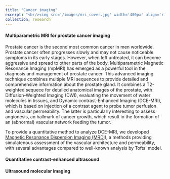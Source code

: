 ```yaml
---
title: "Cancer imaging"
excerpt: "<br/><img src='/images/mri_cover.jpg' width='400px' align='right'>  Cancer is a global health challenge. Timely and accurate detection and diagnosis, together with effective therapy monitoring are essential in the fight against cancer. Based on the established link between cancer and the formation of (neo)vessels to support tumor growth (angiogesis), several imaging modality have been developed to detect early angiogenic changes. Non-invasive, radiation-free ultrasound and MRI imaging are particularly interesting for angiogenesis imaging. However, mostly qualitative assessment is currently performed in the clinical routing, possibly missing important information hidden in these rich spatio-temporal imaging sets. In this line of research, we develop methods for quantification of MRI and US imaging, and extraction of effective cancer biomarkers. I strive to combine model-driven and data-driven approaches to obtain interpretable, physics-based biomarkers for improving cancer diagnostics."
collection: research
---
```


#### Multiparametric MRI for prostate cancer imaging
Prostate cancer is the second most common cancer in men worldwide. Prostate cancer often progresses slowly and may not cause noticeable symptoms in its early stages. However, when left untreated, it can become aggressive and spread to other parts of the body. Multiparametric Magnetic Resonance Imaging (mpMRI) has emerged as a powerful tool in the diagnosis and management of prostate cancer. This advanced imaging technique combines multiple MRI sequences to provide detailed and comprehensive information about the prostate gland. It combines a T2-weighted sequece for detailed anatomical images of the prostate, with Diffusion-Weighted Imaging (DWI), evaluating the movement of water molecules in tissues, and Dynamic contrast-Enhanced Imaging (DCE-MRI), which is based on injection of a contrast agent to probe tumor perfusion and vascular permeability. The latter is particularly interesting to assess angionesis, an hallmark of cancer growth, which result in the formation of an (abnormal) vascular network feeding the tumor.

To provide a quantitative method to analyze DCE-MRI, we developed [Magnetic Resonance Dispersion Imaging (MRDI)](https://simonaturco.github.io/portfolio/MRI_mrdi/), a methods providing simulatenous assessment of the vascular architecture and permeability, with several advantages compared to well-known analysis by Tofts' model. 


#### Quantitative contrast-enhanced ultrasound


#### Ultrasound molecular imaging


<!-- ![description image](/images/name_image.ext "Optional title"){: .align-right width="300px"} -->

<!-- Cancer is a global health challenge. Timely and accurate detection and diagnosis, together with effective therapy monitoring are essential in the fight against cancer. Based on the established link between cancer and the formation of (neo)vessels to support tumor growth (angiogesis), several imaging modality have been developed to detect early angiogenic changes. Non-invasive, radiation-free ultrasound and MRI imaging are particularly interesting for angiogenesis imaging. However, mostly qualitative assessment is currently performed in the clinical routing, possibly missing important information hidden in these rich spatio-temporal imaging sets. In my research, I developed methods for quantification of MRI and US imaging, and extraction of effective cancer biomarkers. I strive to combine model-driven and data-driven approaches, to obtain interpretable, physics-based biomarkers for improving cancer diagnostics.  -->

